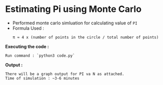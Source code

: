 # Estimating Pi using Monte Carlo

* Performed monte carlo simluation for calculating value of `PI`
* Formula Used :
    ```
    π ≈ 4 x (number of points in the circle / total number of points)
    ```

**Executing the code :**

    Run command : `python3 code.py`


**Output :**

    There will be a graph output for PI va N as attached.
    Time of simulation : ~3-6 minutes